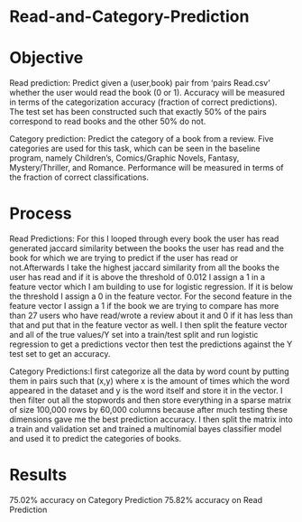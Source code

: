 # Read-and-Category-Prediction

# Objective
Read prediction: Predict given a (user,book) pair from ‘pairs Read.csv’ whether the user
would read the book (0 or 1). Accuracy will be measured in terms of the categorization accuracy (fraction
of correct predictions). The test set has been constructed such that exactly 50% of the pairs correspond
to read books and the other 50% do not.

Category prediction: Predict the category of a book from a review. Five categories are used
for this task, which can be seen in the baseline program, namely Children’s, Comics/Graphic Novels,
Fantasy, Mystery/Thriller, and Romance. Performance will be measured in terms of the fraction of
correct classifications.

# Process
Read Predictions: For this I looped through every book the user has read generated jaccard similarity between the books the user has read and the book 
for which we are trying to predict if the user has read or not.Afterwards I take the highest jaccard similarity from all the books the user has read and 
if it is above the threshold of 0.012 I assign a 1 in a feature vector which I am building to use for logistic regression. If it is below the threshold I
assign a 0 in the feature vector. For the second feature in the feature vector I assign a 1 if the book we are trying to compare has more than 27 users who 
have read/wrote a review about it and 0 if it has less than that and put that in the feature vector as well. I then split the feature vector and all of the 
true values/Y set into a train/test split and run logistic regression to get a predictions vector then test the predictions against the Y test set to get an accuracy.


Category Predictions:I first categorize all the data by word count by putting them in pairs such that (x,y) where x is the amount of times which the word 
appeared in the dataset and y is the word itself and store it in the vector. I then filter out all the stopwords and then store everything in a sparse matrix 
of size 100,000 rows by  60,000 columns because after much testing these dimensions gave me the best prediction accuracy. I then split the matrix into a train 
and validation set and trained a multinomial bayes classifier model and used it to predict the categories of books.

# Results
75.02% accuracy on Category Prediction
75.82% accuracy on Read Prediction

